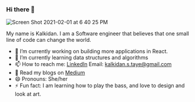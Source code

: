 ### Hi there 👋

![Screen Shot 2021-02-01 at 6 40 25 PM](https://user-images.githubusercontent.com/57603757/118302006-b2635f00-b4b1-11eb-86dc-48bd7aa76f61.png)


My name is Kalkidan. I am a Software engineer that believes that one small line of code can change the world. 

- 🔭 I’m currently working on building more applications in React.
- 🌱 I’m currently learning data structures and algorithms
- 📫 How to reach me:
    [LinkedIn](https://www.linkedin.com/in/kalkidan-taye/)
    Email: kalkidan.s.taye@gmail.com
- 📔 Read my blogs on [Medium](https://kalkidantaye.medium.com/)
- 😄 Pronouns: She/her
- ⚡ Fun fact: I am learning how to play the bass, and love to design and look at art. 

<!--**ksolomon7/ksolomon7** is a ✨ _special_ ✨ repository because its `README.md` (this file) appears on your GitHub profile.--/>


